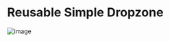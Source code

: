 # Reusable Simple Dropzone

![image](https://user-images.githubusercontent.com/60372951/127950746-8f207e3a-6a4a-4dbd-9caf-635f66d16f85.png)

